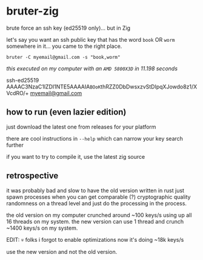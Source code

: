 # bruter-zig

brute force an ssh key (ed25519 only)... but in Zig

let's say you want an ssh public key that has the word `book` OR `worm` somewhere in it...
you came to the right place.

```
bruter -C myemail@gmail.com -s "book,worm"
```
*this executed on my computer with an `AMD 5800X3D` in 11.198 seconds*

ssh-ed25519 AAAAC3NzaC1lZDI1NTE5AAAAIA`BOoK`thRZZ0DbDwsxzvStDIpqXJowdo8z1/XVcdRO/+ myemail@gmail.com

## how to run (even lazier edition)

just download the latest one from releases for your platform

there are cool instructions in `--help` which can narrow your key search further

if you want to try to compile it, use the latest zig source

## retrospective

it was probably bad and slow to have the old version written in rust just spawn processes
when you can get comparable (?) cryptographic quality randomness on a thread level and just
do the processing in the process.

the old version on my computer crunched around ~100 keys/s using up all 16 threads on my system.
the new version can use 1 thread and crunch ~1400 keys/s on my system.

EDIT: 💀 folks i forgot to enable optimizations now it's doing ~18k keys/s

use the new version and not the old version.

